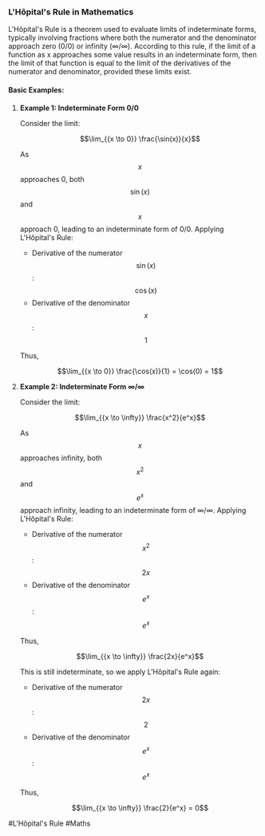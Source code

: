 ### L'Hôpital's Rule in Mathematics

L'Hôpital's Rule is a theorem used to evaluate limits of indeterminate forms, typically involving fractions where both the numerator and the denominator approach zero (0/0) or infinity (∞/∞). According to this rule, if the limit of a function as x approaches some value results in an indeterminate form, then the limit of that function is equal to the limit of the derivatives of the numerator and denominator, provided these limits exist.

#### Basic Examples:

1. **Example 1: Indeterminate Form 0/0**

   Consider the limit:
   
   $$\lim_{{x \to 0}} \frac{\sin(x)}{x}$$
   
   As $$ x $$ approaches 0, both $$\sin(x)$$ and $$x$$ approach 0, leading to an indeterminate form of 0/0. Applying L'Hôpital's Rule:
   
   - Derivative of the numerator $$\sin(x)$$: $$\cos(x)$$
   - Derivative of the denominator $$x$$: $$1$$

   Thus,
   
   $$\lim_{{x \to 0}} \frac{\cos(x)}{1} = \cos(0) = 1$$

2. **Example 2: Indeterminate Form ∞/∞**

   Consider the limit:
   
   $$\lim_{{x \to \infty}} \frac{x^2}{e^x}$$
   
   As $$ x $$ approaches infinity, both $$x^2$$ and $$e^x$$ approach infinity, leading to an indeterminate form of ∞/∞. Applying L'Hôpital's Rule:
   
   - Derivative of the numerator $$x^2$$: $$2x$$
   - Derivative of the denominator $$e^x$$: $$e^x$$

   Thus,
   
   $$\lim_{{x \to \infty}} \frac{2x}{e^x}$$
   
   This is still indeterminate, so we apply L'Hôpital's Rule again:
   
   - Derivative of the numerator $$2x$$: $$2$$
   - Derivative of the denominator $$e^x$$: $$e^x$$

   Thus,
   
   $$\lim_{{x \to \infty}} \frac{2}{e^x} = 0$$

#L'Hôpital's Rule #Maths